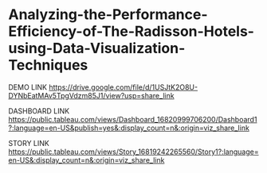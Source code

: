 # Analyzing-the-Performance-Efficiency-of-The-Radisson-Hotels-using-Data-Visualization-Techniques


DEMO LINK
https://drive.google.com/file/d/1USJtK2O8U-DYNbEatMAv5TpgVdzm85J1/view?usp=share_link


DASHBOARD LINK
https://public.tableau.com/views/Dashboard_16820999706200/Dashboard1?:language=en-US&publish=yes&:display_count=n&:origin=viz_share_link


STORY LINK
https://public.tableau.com/views/Story_16819242265560/Story1?:language=en-US&:display_count=n&:origin=viz_share_link

